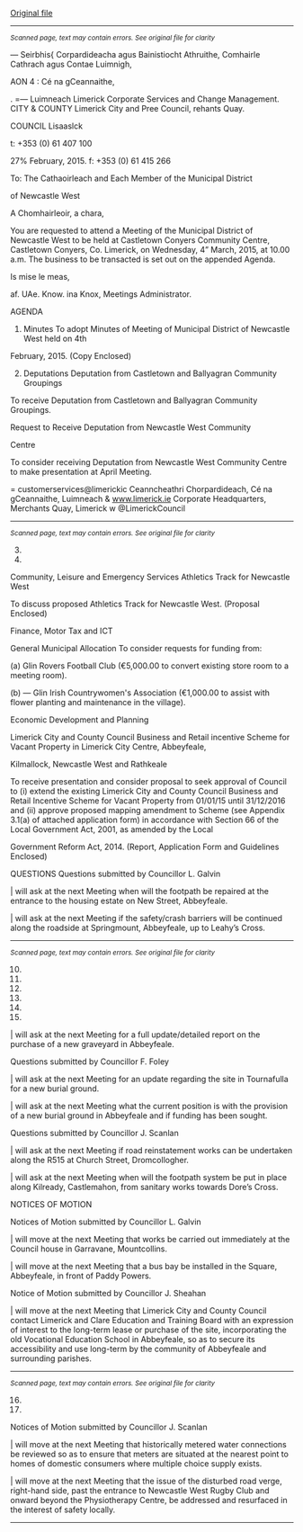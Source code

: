 [Original file](https://www.limerick.ie/sites/default/files/media/documents/2017-07/agenda_-_municipal_district_of_newcastle_west_-_4th_march_2015.pdf)

---
*<small>Scanned page, text may contain errors. See original file for clarity</small>*  

— Seirbhis{ Corpardideacha agus Bainistiocht Athruithe,
Comhairle Cathrach agus Contae Luimnigh,

AON 4 : Cé na gCeannaithe,

. =— Luimneach
Limerick Corporate Services and Change Management.
CITY & COUNTY Limerick City and Pree Council,
rehants Quay.

COUNCIL Lisaaslck

t: +353 (0) 61 407 100

27% February, 2015. f: +353 (0) 61 415 266

To: The Cathaoirleach and Each Member of the Municipal District

of Newcastle West

A Chomhairleoir, a chara,

You are requested to attend a Meeting of the Municipal District of Newcastle West to be held at
Castletown Conyers Community Centre, Castletown Conyers, Co. Limerick, on Wednesday, 4”
March, 2015, at 10.00 a.m. The business to be transacted is set out on the appended Agenda.

Is mise le meas,

af.
UAe. Know.
ina Knox,
Meetings Administrator.

AGENDA

1. Minutes
To adopt Minutes of Meeting of Municipal District of Newcastle West held on 4th

February, 2015.
(Copy Enclosed)

2. Deputations
Deputation from Castletown and Ballyagran Community Groupings

To receive Deputation from Castletown and Ballyagran Community Groupings.

Request to Receive Deputation from Newcastle West Community

Centre

To consider receiving Deputation from Newcastle West Community Centre to make
presentation at April Meeting.

= customerservices@limerickic
Ceanncheathri Chorpardideach, Cé na gCeannaithe, Luimneach & www.limerick.ie
Corporate Headquarters, Merchants Quay, Limerick w @LimerickCouncil


---
*<small>Scanned page, text may contain errors. See original file for clarity</small>*  

3.

5.

Community, Leisure and Emergency Services
Athletics Track for Newcastle West

To discuss proposed Athletics Track for Newcastle West.
(Proposal Enclosed)

Finance, Motor Tax and ICT

General Municipal Allocation
To consider requests for funding from:

(a) Glin Rovers Football Club (€5,000.00 to convert existing store room to a meeting
room).

(b) — Glin Irish Countrywomen's Association (€1,000.00 to assist with flower planting
and maintenance in the village).

Economic Development and Planning

Limerick City and County Council Business and Retail incentive
Scheme for Vacant Property in Limerick City Centre, Abbeyfeale,

Kilmallock, Newcastle West and Rathkeale

To receive presentation and consider proposal to seek approval of Council to (i) extend
the existing Limerick City and County Council Business and Retail Incentive Scheme for
Vacant Property from 01/01/15 until 31/12/2016 and (ii) approve proposed mapping
amendment to Scheme (see Appendix 3.1(a) of attached application form) in accordance
with Section 66 of the Local Government Act, 2001, as amended by the Local

Government Reform Act, 2014.
(Report, Application Form and Guidelines Enclosed)

QUESTIONS
Questions submitted by Councillor L. Galvin

| will ask at the next Meeting when will the footpath be repaired at the entrance to the
housing estate on New Street, Abbeyfeale.

| will ask at the next Meeting if the safety/crash barriers will be continued along the
roadside at Springmount, Abbeyfeale, up to Leahy’s Cross.


---
*<small>Scanned page, text may contain errors. See original file for clarity</small>*  

10.

11.

12.

13.

14.

15.

| will ask at the next Meeting for a full update/detailed report on the purchase of a new
graveyard in Abbeyfeale.

Questions submitted by Councillor F. Foley

| will ask at the next Meeting for an update regarding the site in Tournafulla for a new
burial ground.

| will ask at the next Meeting what the current position is with the provision of a new burial
ground in Abbeyfeale and if funding has been sought.

Questions submitted by Councillor J. Scanlan

| will ask at the next Meeting if road reinstatement works can be undertaken along the
R515 at Church Street, Dromcollogher.

| will ask at the next Meeting when will the footpath system be put in place along
Kilready, Castlemahon, from sanitary works towards Dore’s Cross.

NOTICES OF MOTION

Notices of Motion submitted by Councillor L. Galvin

| will move at the next Meeting that works be carried out immediately at the Council
house in Garravane, Mountcollins.

| will move at the next Meeting that a bus bay be installed in the Square, Abbeyfeale, in
front of Paddy Powers.

Notice of Motion submitted by Councillor J. Sheahan

| will move at the next Meeting that Limerick City and County Council contact Limerick
and Clare Education and Training Board with an expression of interest to the long-term
lease or purchase of the site, incorporating the old Vocational Education School in
Abbeyfeale, so as to secure its accessibility and use long-term by the community of
Abbeyfeale and surrounding parishes.


---
*<small>Scanned page, text may contain errors. See original file for clarity</small>*  

16.

17.

Notices of Motion submitted by Councillor J. Scanlan

| will move at the next Meeting that historically metered water connections be reviewed
so as to ensure that meters are situated at the nearest point to homes of domestic
consumers where multiple choice supply exists.

| will move at the next Meeting that the issue of the disturbed road verge, right-hand side,
past the entrance to Newcastle West Rugby Club and onward beyond the Physiotherapy
Centre, be addressed and resurfaced in the interest of safety locally.


---

